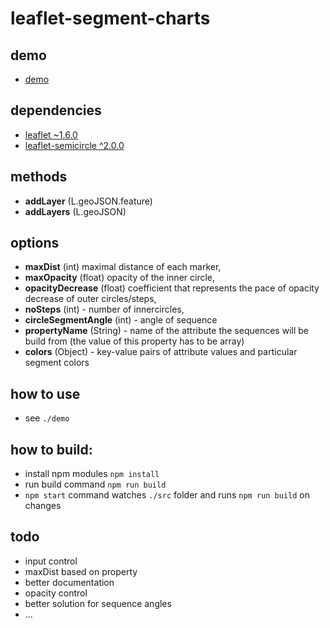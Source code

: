 # leaflet-segment-charts
## demo
 - [demo](https://adammertel.github.io/leaflet-segments-charts/demo/)


## dependencies
 - [leaflet ~1.6.0](leafletjs.com)
 - [leaflet-semicircle ^2.0.0 ](https://github.com/jieter/Leaflet-semicircle)


## methods
 - **addLayer** (L.geoJSON.feature)
 - **addLayers** (L.geoJSON)




## options
 - **maxDist** (int) maximal distance of each marker,
 - **maxOpacity** (float) opacity of the inner circle,
 - **opacityDecrease** (float) coefficient that represents the pace of opacity decrease of outer circles/steps,
 - **noSteps** (int) - number of innercircles,
 - **circleSegmentAngle** (int) - angle of sequence
 - **propertyName** (String) - name of the attribute the sequences will be build from (the value of this property has to be array)
 - **colors** (Object) - key-value pairs of attribute values and particular segment colors


## how to use
 - see `./demo`


## how to build:
 - install npm modules `npm install`
 - run build command `npm run build`
 - `npm start` command watches `./src` folder and runs `npm run build` on changes



## todo
 - input control
 - maxDist based on property
 - better documentation
 - opacity control
 - better solution for sequence angles
 - ...